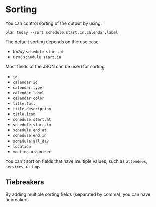 # Sorting

You can control sorting of the output by using:
```
plan today --sort schedule.start.in,calendar.label
```

The default sorting depends on the use case

- *today* `schedule.start.at`
- *next* `schedule.start.in`

Most fields of the JSON can be used for sorting

- `id`
- `calendar.id`
- `calendar.type`
- `calendar.label`
- `calendar.color`
- `title.full`
- `title.description`
- `title.icon`
- `schedule.start.at`
- `schedule.start.in`
- `schedule.end.at`
- `schedule.end.in`
- `schedule.all_day`
- `location`
- `meeting.organizer`

You can't sort on fields that have multiple values, such as `attendees`, `services`, or `tags`

## Tiebreakers

By adding multiple sorting fields (separated by comma), you can have tiebreakers
